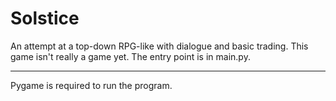 # Solstice

An attempt at a top-down RPG-like with dialogue and basic trading. This game isn't really a game yet. The entry point is in main.py. 

-----

Pygame is required to run the program.
